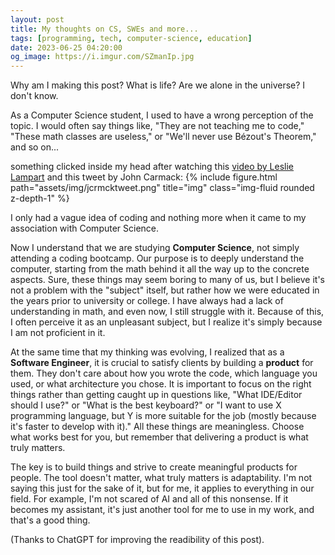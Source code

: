 ```yaml
---
layout: post
title: My thoughts on CS, SWEs and more...
tags: [programming, tech, computer-science, education]
date: 2023-06-25 04:20:00
og_image: https://i.imgur.com/SZmanIp.jpg
---
```


Why am I making this post? What is life? Are we alone in the universe? I don't know.

As a Computer Science student, I used to have a wrong perception of the topic. I would often say things like, "They are not teaching me to code," "These math classes are useless," or "We'll never use Bézout's Theorem," and so on...

something clicked inside my head after watching this [video by Leslie Lampart](https://www.youtube.com/watch?v=rkZzg7Vowao) and this tweet by John Carmack: 
{% include figure.html path="assets/img/jcrmcktweet.png" title="img" class="img-fluid rounded z-depth-1" %}

I only had a vague idea of coding and nothing more when it came to my association with Computer Science.

Now I understand that we are studying **Computer Science**, not simply attending a coding bootcamp. Our purpose is to deeply understand the computer, starting from the math behind it all the way up to the concrete aspects. Sure, these things may seem boring to many of us, but I believe it's not a problem with the "subject" itself, but rather how we were educated in the years prior to university or college.
I have always had a lack of understanding in math, and even now, I still struggle with it. Because of this, I often perceive it as an unpleasant subject, but I realize it's simply because I am not proficient in it.

At the same time that my thinking was evolving, I realized that as a **Software Engineer**, it is crucial to satisfy clients by building a **product** for them. They don't care about how you wrote the code, which language you used, or what architecture you chose. It is important to focus on the right things rather than getting caught up in questions like, "What IDE/Editor should I use?" or "What is the best keyboard?" or "I want to use X programming language, but Y is more suitable for the job (mostly because it's faster to develop with it)." All these things are meaningless. Choose what works best for you, but remember that delivering a product is what truly matters.

The key is to build things and strive to create meaningful products for people. The tool doesn't matter, what truly matters is adaptability. I'm not saying this just for the sake of it, but for me, it applies to everything in our field. For example, I'm not scared of AI and all of this nonsense. If it becomes my assistant, it's just another tool for me to use in my work, and that's a good thing.

(Thanks to ChatGPT for improving the readibility of this post).







